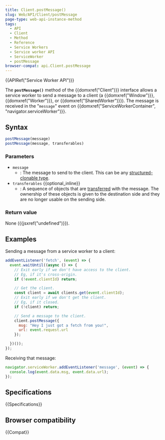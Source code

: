 ```yaml
---
title: Client.postMessage()
slug: Web/API/Client/postMessage
page-type: web-api-instance-method
tags:
  - API
  - Client
  - Method
  - Reference
  - Service Workers
  - Service worker API
  - ServiceWorker
  - postMessage
browser-compat: api.Client.postMessage
---
```

{{APIRef("Service Worker API")}}

The **`postMessage()`** method of the
{{domxref("Client")}} interface allows a service worker to send a message to a client
(a {{domxref("Window")}}, {{domxref("Worker")}}, or {{domxref("SharedWorker")}}). The
message is received in the "`message`" event on
{{domxref("ServiceWorkerContainer", "navigator.serviceWorker")}}.

## Syntax

```js
postMessage(message)
postMessage(message, transferables)
```

### Parameters

- `message`
  - : The message to send to the client. This can be any [structured-clonable type](/en-US/docs/Web/API/Web_Workers_API/Structured_clone_algorithm).
- `transferables` {{optional_inline}}
  - : A sequence of objects that are [transferred](/en-US/docs/Web/API/Transferable) with the message. The
    ownership of these objects is given to the destination side and they are no longer
    usable on the sending side.

### Return value

None ({{jsxref("undefined")}}).

## Examples

Sending a message from a service worker to a client:

```js
addEventListener('fetch', (event) => {
  event.waitUntil((async () => {
    // Exit early if we don't have access to the client.
    // Eg, if it's cross-origin.
    if (!event.clientId) return;

    // Get the client.
    const client = await clients.get(event.clientId);
    // Exit early if we don't get the client.
    // Eg, if it closed.
    if (!client) return;

    // Send a message to the client.
    client.postMessage({
      msg: "Hey I just got a fetch from you!",
      url: event.request.url
    });

  })());
});
```

Receiving that message:

```js
navigator.serviceWorker.addEventListener('message', (event) => {
  console.log(event.data.msg, event.data.url);
});
```

## Specifications

{{Specifications}}

## Browser compatibility

{{Compat}}
